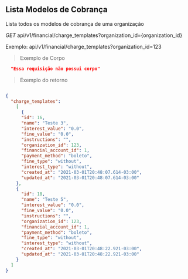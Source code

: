 ## Lista Modelos de Cobrança

Lista todos os modelos de cobrança de uma organização

<div class="api-endpoint">
  <div class="endpoint-data">
    <i class="label label-get">GET</i>
     api/v1/financial/charge_templates?organization_id={organization_id}
  </div>
</div>

Exemplo: api/v1/financial/charge_templates?organization_id=123
> Exemplo de Corpo

```json
  "Essa requisição não possui corpo"
```

> Exemplo do retorno

```json

{
  "charge_templates": 
    [
      {
      "id": 16,
      "name": "Teste 3",
      "interest_value": "0.0",
      "fine_value": "0.0",
      "instructions": "",
      "organization_id": 123,
      "financial_account_id": 1,
      "payment_method": "boleto",
      "fine_type": "without",
      "interest_type": "without",
      "created_at": "2021-03-01T20:48:07.614-03:00",
      "updated_at": "2021-03-01T20:48:07.614-03:00"
    },
    {
      "id": 18,
      "name": "Teste 5",
      "interest_value": "0.0",
      "fine_value": "0.0",
      "instructions": "",
      "organization_id": 123,
      "financial_account_id": 1,
      "payment_method": "boleto",
      "fine_type": "without",
      "interest_type": "without",
      "created_at": "2021-03-01T20:48:22.921-03:00",
      "updated_at": "2021-03-01T20:48:22.921-03:00"
    }
  ]
}
```


